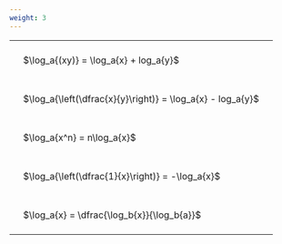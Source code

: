 ```yaml
---
weight: 3
---
```


<style type="text/css">
#T_24bae th.col_heading {
  text-align: left;
  font-size: 1em;
}
#T_24bae td {
  text-align: left;
  font-size: 1em;
  padding: 1.5em;
}
</style>
<table id="T_24bae">
  <thead>
  </thead>
  <tbody>
    <tr>
      <td id="T_24bae_row0_col0" class="data row0 col0" >$\log_a{(xy)} = \log_a{x} + log_a{y}$</td>
    </tr>
    <tr>
      <td id="T_24bae_row1_col0" class="data row1 col0" >$\log_a{\left(\dfrac{x}{y}\right)} = \log_a{x} - log_a{y}$</td>
    </tr>
    <tr>
      <td id="T_24bae_row2_col0" class="data row2 col0" >$\log_a{x^n} = n\log_a{x}$</td>
    </tr>
    <tr>
      <td id="T_24bae_row3_col0" class="data row3 col0" >$\log_a{\left(\dfrac{1}{x}\right)} = -\log_a{x}$</td>
    </tr>
    <tr>
      <td id="T_24bae_row4_col0" class="data row4 col0" >$\log_a{x} = \dfrac{\log_b{x}}{\log_b{a}}$</td>
    </tr>
  </tbody>
</table>
